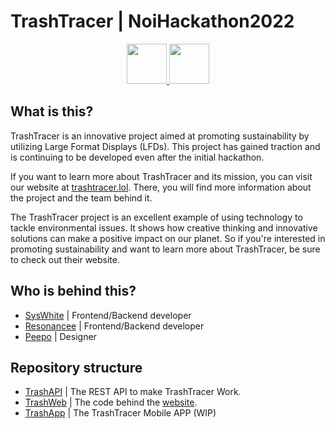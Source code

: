 # TrashTracer | NoiHackathon2022
<div align="center">
<a href="https://trashtracer.lol" target="_blank">
<img src="https://i.imgur.com/MI1zmmS.png" height="64">
</a>
<a href="https://hackathon.bz.it/project/trashtracer" target="_blank">
<img src="https://imgur.com/9bY5IYG.png" height="64">
</a>
</div>

## What is this?
TrashTracer is an innovative project aimed at promoting sustainability by utilizing Large Format Displays (LFDs). This project has gained traction and is continuing to be developed even after the initial hackathon.

If you want to learn more about TrashTracer and its mission, you can visit our website at [trashtracer.lol](https://trashtracer.lol/). There, you will find more information about the project and the team behind it.

The TrashTracer project is an excellent example of using technology to tackle environmental issues. It shows how creative thinking and innovative solutions can make a positive impact on our planet. So if you're interested in promoting sustainability and want to learn more about TrashTracer, be sure to check out their website.

## Who is behind this?
- [SysWhite](https://github.com/SysWhiteDev) | Frontend/Backend developer
- [Resonancee](https://github.com/resonanceee) | Frontend/Backend developer
- [Peepo]() | Designer

## Repository structure

- [TrashAPI](https://github.com/SysWhiteDev/TrashAPI) | The REST API to make TrashTracer Work.
- [TrashWeb](https://github.com/SysWhiteDev/TrashWeb) | The code behind the [website](https://trashtracer.lol/).
- [TrashApp](https://github.com/resonanceee/TrashApp) | The TrashTracer Mobile APP (WIP)
